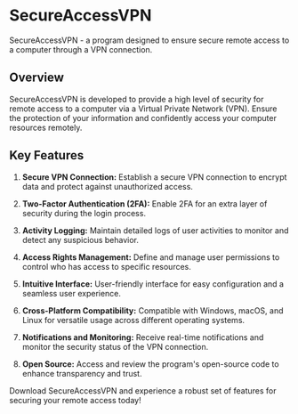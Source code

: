 # SecureAccessVPN

SecureAccessVPN - a program designed to ensure secure remote access to a computer through a VPN connection.

## Overview

SecureAccessVPN is developed to provide a high level of security for remote access to a computer via a Virtual Private Network (VPN). Ensure the protection of your information and confidently access your computer resources remotely.

## Key Features

1. **Secure VPN Connection:** Establish a secure VPN connection to encrypt data and protect against unauthorized access.

2. **Two-Factor Authentication (2FA):** Enable 2FA for an extra layer of security during the login process.

3. **Activity Logging:** Maintain detailed logs of user activities to monitor and detect any suspicious behavior.

4. **Access Rights Management:** Define and manage user permissions to control who has access to specific resources.

5. **Intuitive Interface:** User-friendly interface for easy configuration and a seamless user experience.

6. **Cross-Platform Compatibility:** Compatible with Windows, macOS, and Linux for versatile usage across different operating systems.

7. **Notifications and Monitoring:** Receive real-time notifications and monitor the security status of the VPN connection.

8. **Open Source:** Access and review the program's open-source code to enhance transparency and trust.

Download SecureAccessVPN and experience a robust set of features for securing your remote access today!
